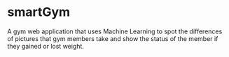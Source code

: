 # smartGym
A gym web application that uses Machine Learning to spot the differences of pictures that gym members take and show the status of the member if they gained or lost weight.
